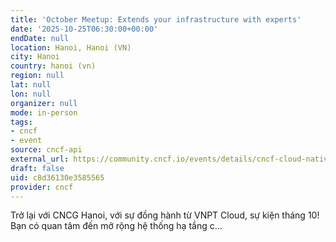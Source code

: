 ```yaml
---
title: 'October Meetup: Extends your infrastructure with experts'
date: '2025-10-25T06:30:00+00:00'
endDate: null
location: Hanoi, Hanoi (VN)
city: Hanoi
country: hanoi (vn)
region: null
lat: null
lon: null
organizer: null
mode: in-person
tags:
- cncf
- event
source: cncf-api
external_url: https://community.cncf.io/events/details/cncf-cloud-native-hanoi-presents-october-meetup-extends-your-infrastructure-with-experts/
draft: false
uid: c8d36130e3585565
provider: cncf
---
```

Trở lại với CNCG Hanoi, với sự đồng hành từ VNPT Cloud, sự kiện tháng 10! Bạn có quan tâm đến mở rộng hệ thống hạ tầng c...
